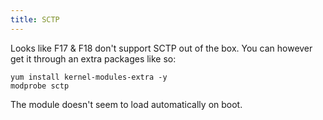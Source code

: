 ```yaml
---
title: SCTP
---
```


Looks like F17 & F18 don't support SCTP out of the box. You can however get it
through an extra packages like so:

```
yum install kernel-modules-extra -y
modprobe sctp
```

The module doesn't seem to load automatically on boot.

